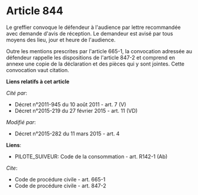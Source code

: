 # Article 844

Le greffier convoque le défendeur à l'audience par lettre recommandée avec demande d'avis de réception. Le demandeur est
avisé par tous moyens des lieu, jour et heure de l'audience. 

Outre les mentions prescrites par l'article 665-1, la convocation adressée au défendeur rappelle les dispositions de
l'article 847-2 et comprend en annexe une copie de la déclaration et des pièces qui y sont jointes. Cette convocation vaut
citation.

**Liens relatifs à cet article**

_Cité par_:

  - Décret n°2011-945 du 10 août 2011 - art. 7 (V)
  - Décret n°2015-219 du 27 février 2015 - art. 11 (VD)

_Modifié par_:

  - Décret n°2015-282 du 11 mars 2015 - art. 4

**Liens**:

  - PILOTE_SUIVEUR: Code de la consommation - art. R142-1 (Ab)

_Cite_:

  - Code de procédure civile - art. 665-1
  - Code de procédure civile - art. 847-2
